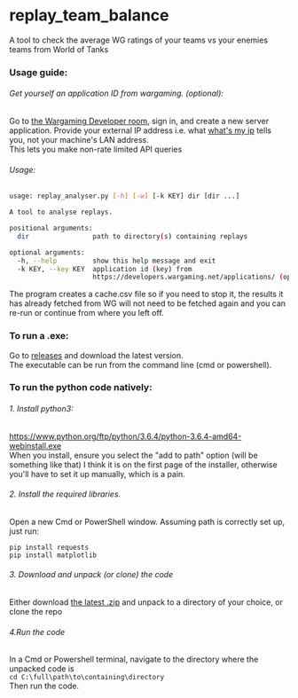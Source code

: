 # replay_team_balance
A tool to check the average WG ratings of your teams vs your enemies teams from World of Tanks

### Usage guide:

###### Get yourself an application ID from wargaming. (optional):
Go to <a href="https://developers.wargaming.net/applications">the Wargaming Developer room</a>, sign in, and create a new server application. Provide your external IP address i.e. what <a href="www.whatsmyip.org">what's my ip</a> tells you, not your machine's LAN address.<br>This lets you make non-rate limited API queries

###### Usage:
```bash
usage: replay_analyser.py [-h] [-w] [-k KEY] dir [dir ...]

A tool to analyse replays.

positional arguments:
  dir                path to directory(s) containing replays

optional arguments:
  -h, --help         show this help message and exit
  -k KEY, --key KEY  application id (key) from
                     https://developers.wargaming.net/applications/ (optional)
```
The program creates a cache.csv file so if you need to stop it, the results it has already fetched from WG will not need to be fetched again and you can re-run or continue from where you left off. 

### To run a .exe:
Go to <a href="https://github.com/Baldrickk/replay_team_balance/releases">releases</a> and download the latest version.<br>
The executable can be run from the command line (cmd or powershell).

### To run the python code natively:
###### 1. Install python3:
https://www.python.org/ftp/python/3.6.4/python-3.6.4-amd64-webinstall.exe
<br>When you install, ensure you select the "add to path" option (will be something like that) I think it is on the first page of the installer, otherwise you'll have to set it up manually, which is a pain.

###### 2. Install the required libraries.
Open a new Cmd or PowerShell window.
Assuming path is correctly set up, just run:
```
pip install requests
pip install matplotlib
```
###### 3. Download and unpack (or clone) the code
Either download <a href="https://github.com/Baldrickk/replay_team_balance/archive/master.zip">the latest .zip</a> and unpack to a directory of your choice, or clone the repo

###### 4.Run the code
In a Cmd or Powershell terminal, navigate to the directory where the unpacked code is<br>
```cd C:\full\path\to\containing\directory```
<br>Then run the code.
